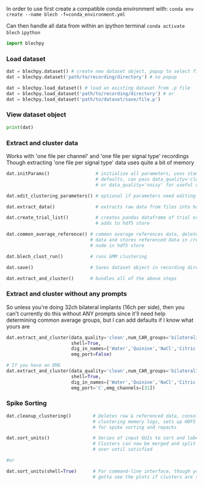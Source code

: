 In order to use first create a compatible conda environment with:
`conda env create --name blech -f=conda_environment.yml`

Can  then handle all data from within an ipython terminal
`conda activate blech`
`ipython`

```python
import blechpy
```

### Load dataset
```python
dat = blechpy.dataset() # create new dataset object, popup to select file directory
dat = blechpy.dataset('path/to/recording/directory') # no popup

dat = blechpy.load_dataset() # load an existing dataset from .p file
dat = blechpy.load_dataset('path/to/recording/directory') # or
dat = blechpy.load_dataset('path/to/dataset/save/file.p')
```
### View dataset object
```python
print(dat)
```

### Extract and cluster data
Works with 'one file per channel' and 'one file per signal type' recordings
Though extracting 'one file per signal type' data uses quite a bit of memory

```python
dat.initParams()                 # initialize all parameters, uses standard
                                 # defaults, can pass data_quality='clean'
                                 # or data_quality='noisy' for useful defaults 

dat.edit_clustering_parameters() # optional if parameters need editing

dat.extract_data()               # extracts raw data from files into hdf5 store

dat.create_trial_list()          # creates pandas dataframe of trial order,
                                 # adds to hdf5 store

dat.common_average_reference() # common average references data, deletes raw
                               # data and stores referenced data in /referenced
                               # node in hdf5 store

dat.blech_clust_run()          # runs GMM clustering 

dat.save()                     # Saves dataset object in recording directory

dat.extract_and_cluster()      # bundles all of the above steps
```

### Extract and cluster without any prompts
So unless you're doing 32ch bilateral implants (16ch per side), then you can't
currently do this without ANY prompts since it'll need help determining common
average groups, but I can add defaults if I know what yours are
```python
dat.extract_and_cluster(data_quality='clean',num_CAR_groups='bilateral32',
                        shell=True,
                        dig_in_names=['Water','Quinine','NaCl','Citric Acid'],
                        emg_port=False)

# If you have an EMG
dat.extract_and_cluster(data_quality='clean',num_CAR_groups='bilateral32',
                        shell=True,
                        dig_in_names=['Water','Quinine','NaCl','Citric Acid'],
                        emg_port='C',emg_channels=[31])
```

### Spike Sorting
```python
dat.cleanup_clustering()        # Deletes raw & referenced data, consolidates
                                # clustering memory logs, sets up HDF5 store
                                # for spike sorting and repacks

dat.sort_units()                # Series of input GUIs to sort and label units
                                # Clusters can now be merged and split over and
                                # over until satisfied

#or

dat.sort_units(shell=True)      # For command-line interface, though you still
                                # gotta see the plots if clusters are split
```

